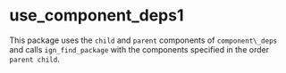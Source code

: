 # use\_component\_deps1

This package uses the `child` and `parent` components of `component\_deps`
and calls `ign_find_package` with the components specified
in the order `parent child`.
